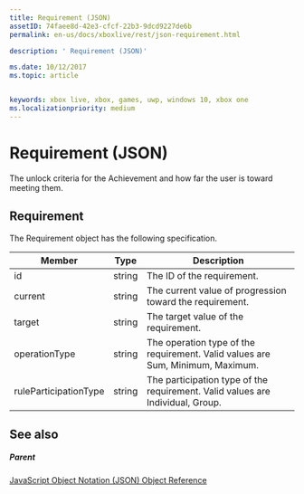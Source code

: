 ```yaml
---
title: Requirement (JSON)
assetID: 74faee8d-42e3-cfcf-22b3-9dcd9227de6b
permalink: en-us/docs/xboxlive/rest/json-requirement.html

description: ' Requirement (JSON)'

ms.date: 10/12/2017
ms.topic: article


keywords: xbox live, xbox, games, uwp, windows 10, xbox one
ms.localizationpriority: medium
---
```



# Requirement (JSON)
The unlock criteria for the Achievement and how far the user is toward meeting them. 
<a id="ID4EN"></a>

 
## Requirement
 
The Requirement object has the following specification.
 
| Member| Type| Description| 
| --- | --- | --- | 
| id| string| The ID of the requirement.| 
| current| string| The current value of progression toward the requirement.| 
| target| string| The target value of the requirement.| 
| operationType| string| The operation type of the requirement. Valid values are Sum, Minimum, Maximum.| 
| ruleParticipationType| string| The participation type of the requirement. Valid values are Individual, Group.| 
  
<a id="ID4ETC"></a>

 
## See also
 
<a id="ID4EVC"></a>

 
##### Parent 

[JavaScript Object Notation (JSON) Object Reference](atoc-xboxlivews-reference-json.md)

   